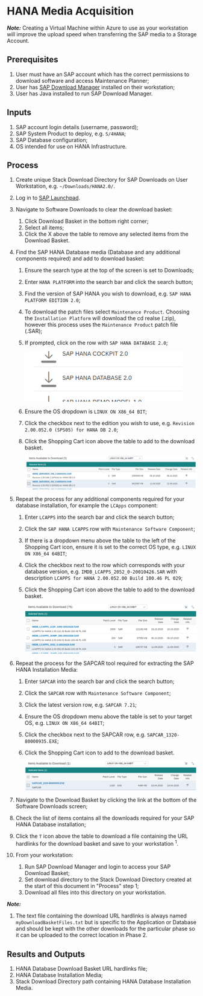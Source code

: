 # HANA Media Acquisition

**_Note:_** Creating a Virtual Machine within Azure to use as your workstation will improve the upload speed when transferring the SAP media to a Storage Account.

## Prerequisites

1. User must have an SAP account which has the correct permissions to download software and access Maintenance Planner;
1. User has [SAP Download Manager](https://softwaredownloads.sap.com/file/0030000001316872019) installed on their workstation;
1. User has Java installed to run SAP Download Manager.

## Inputs

1. SAP account login details (username, password);
1. SAP System Product to deploy, e.g. `S/4HANA`;
1. SAP Database configuration;
1. OS intended for use on HANA Infrastructure.

## Process

1. Create unique Stack Download Directory for SAP Downloads on User Workstation, e.g. `~/Downloads/HANA2.0/`.
1. Log in to [SAP Launchpad](https://launchpad.support.sap.com/#).
1. Navigate to Software Downloads to clear the download basket:
   1. Click Download Basket in the bottom right corner;
   1. Select all items;
   1. Click the X above the table to remove any selected items from the Download Basket.
1. Find the SAP HANA Database media (Database and any additional components required) and add to download basket:
   1. Ensure the search type at the top of the screen is set to Downloads;
   1. Enter `HANA PLATFORM` into the search bar and click the search button;
   1. Find the version of SAP HANA you wish to download, e.g. `SAP HANA PLATFORM EDITION 2.0`;
   1. To download the patch files select `Maintenance Product`. Choosing the `Installation Platform` will download the cd realse (.zip), however this process uses the `Maintenance Product` patch file (.SAR);
   1. If prompted, click on the row with `SAP HANA DATABASE 2.0`;

      ![SAP HANA Database 2.0](../images/sap-hana-database-2.0.png)

   1. Ensure the OS dropdown is `LINUX ON X86_64 BIT`;
   1. Click the checkbox next to the edition you wish to use, e.g. `Revision 2.00.052.0 (SPS05) for HANA DB 2.0`;
   1. Click the Shopping Cart icon above the table to add to the download basket.

      ![SAP IMDB Server](../images/sap-imdb-server20.png)

1. Repeat the process for any additional components required for your database installation, for example the `LCApps` component:
   1. Enter `LCAPPS` into the search bar and click the search button;
   1. Click the `SAP HANA LCAPPS` row with `Maintenance Software Component`;
   1. If there is a dropdown menu above the table to the left of the Shopping Cart icon, ensure it is set to the correct OS type, e.g. `LINUX ON X86_64 64BIT`;
   1. Click the checkbox next to the row which corresponds with your database version, e.g. `IMDB_LCAPPS_2052_0-20010426.SAR` with description `LCAPPS for HANA 2.00.052.00 Build 100.46 PL 029`;
   1. Click the Shopping Cart icon above the table to add to the download basket.

      ![Example latest SAPCAR](../images/sap-lcapps.png)

1. Repeat the process for the SAPCAR tool required for extracting the SAP HANA Installation Media:
   1. Enter `SAPCAR` into the search bar and click the search button;
   1. Click the `SAPCAR` row with `Maintenance Software Component`;
   1. Click the latest version row, e.g. `SAPCAR 7.21`;
   1. Ensure the OS dropdown menu above the table is set to your target OS, e.g. `LINUX ON X86_64 64BIT`;
   1. Click the checkbox next to the SAPCAR row, e.g. `SAPCAR_1320-80000935.EXE`;
   1. Click the Shopping Cart icon to add to the download basket.

      ![Example latest SAPCAR](../images/sap-sapcar.png)

1. Navigate to the Download Basket by clicking the link at the bottom of the Software Downloads screen;
1. Check the list of items contains all the downloads required for your SAP HANA Database installation;
1. Click the `T` icon above the table to download a file containing the URL hardlinks for the download basket and save to your workstation <sup>1</sup>.
1. From your workstation:
   1. Run SAP Download Manager and login to access your SAP Download Basket;
   1. Set download directory to the Stack Download Directory created at the start of this document in "Process" step 1;
   1. Download all files into this directory on your workstation.

**_Note:_**

1. The text file containing the download URL hardlinks is always named `myDownloadBasketFiles.txt` but is specific to the Application or Database and should be kept with the other downloads for the particular phase so it can be uploaded to the correct location in Phase 2.

## Results and Outputs

1. HANA Database Download Basket URL hardlinks file;
1. HANA Database Installation Media;
1. Stack Download Directory path containing HANA Database Installation Media.
